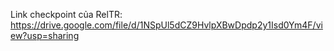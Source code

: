 Link checkpoint của RelTR: https://drive.google.com/file/d/1NSpUl5dCZ9HvlpXBwDpdp2y1Isd0Ym4F/view?usp=sharing
